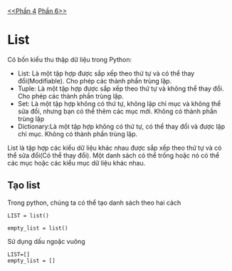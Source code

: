 [<<Phần 4](../docs-tutorial-py/part4.md) [Phần 6>>](//docs-tutorial-py/part6.md)
# List
Có bốn kiểu thu thập dữ liệu trong Python:
* List: Là một tập hợp được sắp xếp theo thứ tự và có thể thay đổi(Modifiable). Cho phép các thành phần trùng lặp.
* Tuple: Là một tập hợp được sắp xếp theo thứ tự và không thể thay đổi. Cho phép các thành phần trùng lặp.
* Set: Là một tập hợp không có thứ tự, không lập chỉ mục và không thể sửa đổi, nhưng bạn có thể thêm các mục mới. Không có thành phần trùng lặp
* Dictionary:Là một tập hợp không có thứ tự, có thể thay đổi và được lập chỉ mục. Không có thành phần trùng lặp.

List là tập hợp các kiểu dữ liệu khác nhau được sắp xếp theo thứ tự và có thể sửa đổi(Có thể thay đổi). Một danh sách có thể trống hoặc nó có thể các mục hoặc các kiểu mục dữ liệu khác nhau.

## Tạo list
Trong python, chúng ta có thể tạo danh sách theo hai cách

```
LIST = list()

empty_list = list()
```
Sử dụng dấu ngoặc vuông
```
LIST=[]
empty_list = []
```

